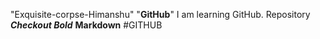 "Exquisite-corpse-Himanshu"
"**GitHub**" 
I am learning GitHub.
Repository 
***Checkout Bold***
__Markdown__
#GITHUB
